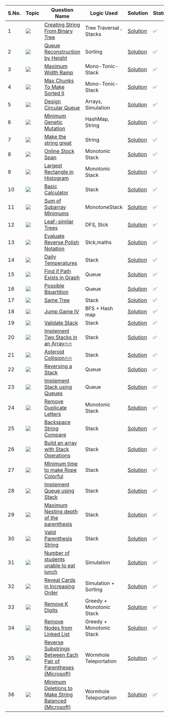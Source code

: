 S.No. | Topic | Question Name | Logic Used | Solution | Status |
------|---------------|------------|-------|------|------|
1 | ![](https://img.shields.io/badge/Stack-f0772b?style=for-the-badge&logo=array&logoColor=black) | [Creating String From Binary Tree](https://leetcode.com/problems/construct-string-from-binary-tree/) | Tree Traversal , Stacks  | [Solution](https://github.com/himanshugupta09/LEETCODE_SOLUTIONS/blob/main/Queues_%26_Stacks/Construct%20String%20from%20Binary%20Tree.cpp) | ✅ |
2 | ![](https://img.shields.io/badge/Queue-f0772b?style=for-the-badge&logo=array&logoColor=black) | [Queue Reconstruction by Height](https://leetcode.com/problems/queue-reconstruction-by-height/) | Sorting | [Solution](https://github.com/himanshugupta09/LEETCODE_SOLUTIONS/blob/main/Queues_%26_Stacks/Queue%20Reconstruction%20by%20Height.py) | ✅ |
3 | ![](https://img.shields.io/badge/Stacks-f0772b?style=for-the-badge&logo=array&logoColor=black) | [Maximum Width Ramp](https://leetcode.com/problems/maximum-width-ramp/) | Mono-Tonic-Stack | [Solution](https://github.com/himanshugupta09/LEETCODE_SOLUTIONS/blob/main/Queues_%26_Stacks/Maximum%20Width%20Ramp.cpp) | ✅ |
4 | ![](https://img.shields.io/badge/Stacks-f0772b?style=for-the-badge&logo=array&logoColor=black) | [Max Chunks To Make Sorted II](https://leetcode.com/problems/max-chunks-to-make-sorted-ii/) | Mono-Tonic-Stack | [Solution](https://github.com/himanshugupta09/LEETCODE_SOLUTIONS/blob/main/Queues_%26_Stacks/Max%20Chunk%20To%20Make%20Sorted-II.cpp) | ✅ |
5 | ![](https://img.shields.io/badge/Circular_Queue-f0772b?style=for-the-badge&logo=array&logoColor=black) | [Design Circular Queue](https://leetcode.com/problems/design-circular-queue/) | Arrays, Simulation | [Solution](https://github.com/himanshugupta09/LEETCODE_SOLUTIONS/blob/main/Queues_%26_Stacks/design-circular-queue.cpp) | ✅ |
6 | ![](https://img.shields.io/badge/Queue-f0772b?style=for-the-badge&logo=array&logoColor=black) | [Minimum Genetic Mutation](https://leetcode.com/problems/minimum-genetic-mutation/) | HashMap, String  | [Solution](https://github.com/himanshugupta09/LEETCODE_SOLUTIONS/blob/main/Queues_%26_Stacks/minimum-genetic-mutation.cpp) | ✅ |
7 | ![](https://img.shields.io/badge/Stack-f0772b?style=for-the-badge&logo=array&logoColor=black) | [Make the string great](https://leetcode.com/problems/make-the-string-great/description/) |  String  | [Solution](https://github.com/himanshugupta09/LEETCODE_SOLUTIONS/blob/main/Queues_%26_Stacks/make-the-string-great.cpp) | ✅ |
8 | ![](https://img.shields.io/badge/Stack-f0772b?style=for-the-badge&logo=array&logoColor=black) | [Online Stock Span](https://leetcode.com/problems/online-stock-span/description/) |  Monotonic Stack  | [Solution](https://github.com/himanshugupta09/LEETCODE_SOLUTIONS/blob/main/Queues_%26_Stacks/online-stock-span.cpp) | ✅ |
9 | ![](https://img.shields.io/badge/Stack-f0772b?style=for-the-badge&logo=array&logoColor=black) | [Largest Rectangle in Histogram](https://leetcode.com/problems/largest-rectangle-in-histogram/description/) |  Monotonic Stack  | [Solution](https://github.com/himanshugupta09/LEETCODE_SOLUTIONS/blob/main/Queues_%26_Stacks/largest-rectangle-in-histogram.cpp) | ✅ |
10 | ![](https://img.shields.io/badge/Stack-f0772b?style=for-the-badge&logo=array&logoColor=black) | [Basic Calculator](https://leetcode.com/problems/basic-calculator/description/) |  Stack  | [Solution](https://github.com/himanshugupta09/LEETCODE_SOLUTIONS/blob/main/Queues_%26_Stacks/basic-calculator.cpp) | ✅ |
11 | ![](https://img.shields.io/badge/Stack-f0772b?style=for-the-badge&logo=array&logoColor=black) | [Sum of Subarray Minimums](https://leetcode.com/problems/sum-of-subarray-minimums/description/) |  MonotoneStack  | [Solution](https://github.com/himanshugupta09/LEETCODE_SOLUTIONS/blob/main/Queues_%26_Stacks/sum-of-subarray-minimums.cpp) | ✅ |
12 | ![](https://img.shields.io/badge/Stack-f0772b?style=for-the-badge&logo=array&logoColor=black) | [Leaf-similar Trees](https://leetcode.com/problems/leaf-similar-trees/description/) |  DFS, Stck  | [Solution](https://github.com/himanshugupta09/LEETCODE_SOLUTIONS/blob/main/Queues_%26_Stacks/leaf-similar-trees.cpp) | ✅ |
13 | ![](https://img.shields.io/badge/Stack-f0772b?style=for-the-badge&logo=array&logoColor=black) | [Evaluate Reverse Polish Notation](https://leetcode.com/problems/evaluate-reverse-polish-notation/description/) |   Stck,maths  | [Solution](https://github.com/himanshugupta09/LEETCODE_SOLUTIONS/blob/main/Queues_%26_Stacks/evaluate-reverse-polish-notation.cpp) | ✅ |
14 | ![](https://img.shields.io/badge/Stack-f0772b?style=for-the-badge&logo=array&logoColor=black) | [Daily Temperatures](https://leetcode.com/problems/daily-temperatures/description/) |   Stack  | [Solution](https://github.com/himanshugupta09/LEETCODE_SOLUTIONS/blob/main/Queues_%26_Stacks/daily-temperatures.cpp) | ✅ |
15 | ![](https://img.shields.io/badge/BFS-f0772b?style=for-the-badge&logo=array&logoColor=black) | [Find if Path Exists in Graph](https://leetcode.com/problems/find-if-path-exists-in-graph/description/) |   Queue  | [Solution](https://github.com/himanshugupta09/LEETCODE_SOLUTIONS/blob/main/Queues_%26_Stacks/find-if-path-exists-in-graph.cpp) | ✅ |
16 | ![](https://img.shields.io/badge/BFS-f0772b?style=for-the-badge&logo=array&logoColor=black) | [Possible Bipartition](https://leetcode.com/problems/possible-bipartition/description/) |   Queue  | [Solution](https://github.com/himanshugupta09/LEETCODE_SOLUTIONS/blob/main/Queues_%26_Stacks/possible-bipartition.cpp) | ✅ |
17 | ![](https://img.shields.io/badge/DFS-f0772b?style=for-the-badge&logo=array&logoColor=black) | [Same Tree](https://leetcode.com/problems/same-tree/description/) |  Stack  | [Solution](https://github.com/himanshugupta09/LEETCODE_SOLUTIONS/blob/main/Queues_%26_Stacks/same-tree-iter.cpp) | ✅ |
18 | ![](https://img.shields.io/badge/QUEUE-f0772b?style=for-the-badge&logo=array&logoColor=black) | [Jump Game IV](https://leetcode.com/problems/jump-game-iv/description/) |  BFS + Hash map  | [Solution](https://github.com/himanshugupta09/LEETCODE_SOLUTIONS/blob/main/Queues_%26_Stacks/jump-game-iv.cpp) | ✅ |
19 | ![](https://img.shields.io/badge/Stack-f0772b?style=for-the-badge&logo=array&logoColor=black) | [Validate Stack](https://leetcode.com/problems/validate-stack/description/) |  Stack  | [Solution](https://github.com/himanshugupta09/LEETCODE_SOLUTIONS/blob/main/Queues_%26_Stacks/validate-stack.cpp) | ✅ |
20 | ![](https://img.shields.io/badge/Stack-f0772b?style=for-the-badge&logo=array&logoColor=black) | [Implement Two Stacks in an Array🔥🔥](https://practice.geeksforgeeks.org/problems/implement-two-stacks-in-an-array/1) |  Stack  | [Solution](https://github.com/himanshugupta09/LEETCODE_SOLUTIONS/blob/main/Queues_%26_Stacks/implement-two-stacks-in-an-array.cpp) | ✅ |
21 | ![](https://img.shields.io/badge/Stack-f0772b?style=for-the-badge&logo=array&logoColor=black) | [Asteroid Collision🔥🔥](https://leetcode.com/problems/asteroid-collision/description/) |  Stack  | [Solution](https://github.com/himanshugupta09/LEETCODE_SOLUTIONS/blob/main/Queues_%26_Stacks/asteroid-collision.cpp) | ✅ |
22 | ![](https://img.shields.io/badge/Queue-f0772b?style=for-the-badge&logo=array&logoColor=black) | [Reversing a Stack](https://practice.geeksforgeeks.org/problems/reverse-a-stack/1) |  Queue  | [Solution](https://github.com/himanshugupta09/LEETCODE_SOLUTIONS/blob/main/Queues_%26_Stacks/reversing-a-stack.cpp) | ✅ |
23 | ![](https://img.shields.io/badge/Queue-f0772b?style=for-the-badge&logo=array&logoColor=black) | [Implement Stack using Queues](https://leetcode.com/problems/implement-stack-using-queues/description/) |  Queue  | [Solution](https://github.com/himanshugupta09/LEETCODE_SOLUTIONS/blob/main/Queues_%26_Stacks/implement-stack-using-queues.cpp) | ✅ |
24 | ![](https://img.shields.io/badge/Stack-f0772b?style=for-the-badge&logo=array&logoColor=black) | [Remove Duplicate Letters](https://leetcode.com/problems/remove-duplicate-letters/description/?envType=daily-question&envId=2023-09-26) |  Monotonic Stack  | [Solution](https://github.com/himanshugupta09/LEETCODE_SOLUTIONS/blob/main/Queues_%26_Stacks/remove-duplicate-letters.cpp) | ✅ |
25 | ![](https://img.shields.io/badge/String-f0772b?style=for-the-badge&logo=array&logoColor=black) | [Backspace String Compare](https://leetcode.com/problems/backspace-string-compare/description/) |   Stack  | [Solution](https://github.com/himanshugupta09/LEETCODE_SOLUTIONS/blob/main/Queues_%26_Stacks/backspace-string-compare.cpp) | ✅ |
26 | ![](https://img.shields.io/badge/String-f0772b?style=for-the-badge&logo=array&logoColor=black) | [Build an array with Stack Operations](https://leetcode.com/problems/build-an-array-with-stack-operations/) |   Stack  | [Solution](https://github.com/himanshugupta09/LEETCODE_SOLUTIONS/blob/main/Queues_%26_Stacks/build-an-array-with-stack-operations.cpp) | ✅ |
27 | ![](https://img.shields.io/badge/String-f0772b?style=for-the-badge&logo=array&logoColor=black) | [Minimum time to make Rope Colorful](https://leetcode.com/problems/minimum-time-to-make-rope-colorful/) |   Stack  | [Solution](https://github.com/himanshugupta09/LEETCODE_SOLUTIONS/blob/main/Queues_%26_Stacks/minimum-time-to-make-rope-colorful.py) | ✅ |
28 | ![](https://img.shields.io/badge/Queue-f0772b?style=for-the-badge&logo=array&logoColor=black) | [Implement Queue using Stack](https://leetcode.com/problems/implement-queue-using-stacks/) |   Stack  | [Solution](https://github.com/himanshugupta09/LEETCODE_SOLUTIONS/blob/main/Queues_%26_Stacks/implement-queue-using-stack.cpp) | ✅ |
29 | ![](https://img.shields.io/badge/Stack-f0772b?style=for-the-badge&logo=array&logoColor=black) | [Maximum Nesting depth of the parenthesis](https://leetcode.com/problems/maximum-nesting-depth-of-the-parentheses/) |   Stack  | [Solution](https://github.com/himanshugupta09/LEETCODE_SOLUTIONS/blob/main/Queues_%26_Stacks/maximum-nesting-depth-of-the-parentheses.cpp) | ✅ |
30 | ![](https://img.shields.io/badge/Stack-f0772b?style=for-the-badge&logo=array&logoColor=black) | [Valid Parenthesis String](https://leetcode.com/problems/valid-parenthesis-string/) |   Stack  | [Solution](https://github.com/himanshugupta09/LEETCODE_SOLUTIONS/blob/main/Queues_%26_Stacks/valid-parenthesis-balancing.cpp) | ✅ |
31 | ![](https://img.shields.io/badge/StackQuesues-f0772b?style=for-the-badge&logo=array&logoColor=black) | [Number of students unable to eat lunch](https://leetcode.com/problems/number-of-students-unable-to-eat-lunch/) |   Simulation  | [Solution](https://github.com/himanshugupta09/LEETCODE_SOLUTIONS/blob/main/Queues_%26_Stacks/number-of-students-unable-to-eat-lunch.cpp) | ✅ |
32 | ![](https://img.shields.io/badge/StackQuesues-f0772b?style=for-the-badge&logo=array&logoColor=black) | [Reveal Cards in Increasing Order](https://leetcode.com/problems/reveal-cards-in-increasing-order/) |   Simulation + Sorting  | [Solution](https://github.com/himanshugupta09/LEETCODE_SOLUTIONS/blob/main/Queues_%26_Stacks/reveal-cards-in-increasing-order.cpp) | ✅ |
33 | ![](https://img.shields.io/badge/Stack-f0772b?style=for-the-badge&logo=array&logoColor=black) | [Remove K Digits](https://leetcode.com/problems/remove-k-digits/) |  Greedy + Monotonic Stack | [Solution](https://github.com/himanshugupta09/LEETCODE_SOLUTIONS/blob/main/Queues_%26_Stacks/remove-k-digits.cpp) | ✅ |
34 | ![](https://img.shields.io/badge/Stack-f0772b?style=for-the-badge&logo=array&logoColor=black) | [Remove Nodes from Linked List](https://leetcode.com/problems/remove-nodes-from-linked-list/) |  Greedy + Monotonic Stack | [Solution](https://github.com/himanshugupta09/LEETCODE_SOLUTIONS/blob/main/Queues_%26_Stacks/remove-nodes-from-linked-list.cpp) | ✅ |
35 | ![](https://img.shields.io/badge/Stack-f0772b?style=for-the-badge&logo=array&logoColor=black) | [Reverse Substrings Between Each Pair of Parentheses {Microsoft}](https://leetcode.com/problems/reverse-substrings-between-each-pair-of-parentheses/) |  Wormhole Teleportation | [Solution](https://github.com/himanshugupta09/LEETCODE_SOLUTIONS/blob/main/Queues_%26_Stacks/reverse-substring-between-each-pair-of-parenthesis.py) | ✅ |
36 | ![](https://img.shields.io/badge/Stack-f0772b?style=for-the-badge&logo=array&logoColor=black) | [Minimum Deletions to Make String Balanced {Microsoft}](https://leetcode.com/problems/minimum-deletions-to-make-string-balanced/) |  Wormhole Teleportation | [Solution](https://github.com/himanshugupta09/LEETCODE_SOLUTIONS/blob/main/Queues_%26_Stacks/minimum-deletions-to-make-string-balanced.cpp) | ✅ |











